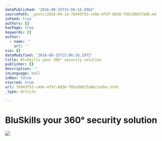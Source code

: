 ```yaml
---
datePublished: '2016-08-25T15:06:16.896Z'
sourcePath: _posts/2016-04-14-7b943f53-c49e-4f5f-8d36-f05c0901fa06.md
inFeed: true
authors: []
hasPage: true
keywords: []
author:
  - name: ''
    url: ''
via: {}
dateModified: '2016-08-25T15:06:16.297Z'
title: BluSkills your 360° security solution
publisher: {}
description: ''
inLanguage: null
inNav: false
starred: true
url: 7b943f53-c49e-4f5f-8d36-f05c0901fa06/index.html
_type: Article

---
```

# BluSkills your 360° security solution
![](https://s3-us-west-2.amazonaws.com/the-grid-img/p/92cba174e4c3ce59cb445ff57abda9a6e52c6e63.jpg)